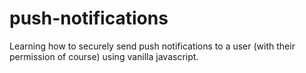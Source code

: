 # push-notifications
Learning how to securely send push notifications to a user (with their permission of course) using vanilla javascript.
